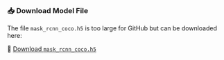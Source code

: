 ### 📥 Download Model File
The file `mask_rcnn_coco.h5` is too large for GitHub but can be downloaded here:

🔗 [Download `mask_rcnn_coco.h5`](https://github.com/matterport/Mask_RCNN/releases)
